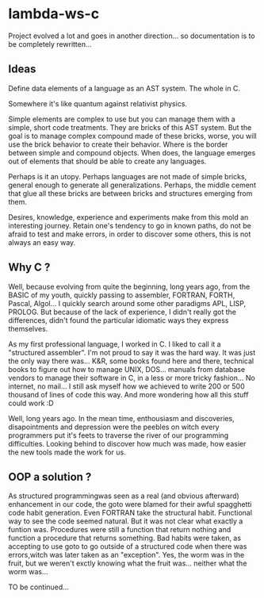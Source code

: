 lambda-ws-c
===========

Project evolved a lot and goes in another direction... so documentation is to be completely rewritten...

Ideas
-----

Define data elements of a language as an AST system. The whole in C.

Somewhere it's like quantum against relativist physics.

Simple elements are complex to use but you can manage them with a simple, short code treatments. They are bricks of this AST system. But the goal is to manage complex compound made of these bricks, worse, you will use the brick behavior to create their behavior. Where is the border between simple and compound objects. When does, the language emerges out of elements that should be able to create any languages.

Perhaps is it an utopy. Perhaps languages are not made of simple bricks, general enough to generate all generalizations. Perhaps, the middle cement that glue all these bricks are between bricks and structures emerging from them.

Desires, knowledge, experience and experiments make from this mold an interesting journey. Retain one's tendency to go in known paths, do not be afraid to test and make errors, in order to discover some others, this is not always an easy way.

Why C ?
-------

Well, because evolving from quite the beginning, long years ago, from the BASIC of my youth, quickly passing to assembler, FORTRAN, FORTH, Pascal, Algol... I quickly search around some other paradigms APL, LISP, PROLOG. But because of the lack of experience, I didn't really got the differences, didn't found the particular idiomatic ways they express themselves.

As my first professional language, I worked in C. I liked to call it a "structured assembler". I'm not proud to say it was the hard way. It was just the only way there was... K&R, some books found here and there, technical books to figure out how to manage UNIX, DOS... manuals from database vendors to manage their software in C, in a less or more tricky fashion... No internet, no mail... I still ask myself how we achieved to write 200 or 500 thousand of lines of code this way. And more wondering how all this stuff could work :D

Well, long years ago. In the mean time, enthousiasm and discoveries, disapointments and depression were the peebles on witch every programmers put it's feets to traverse the river of our programming difficulties. Looking behind to discover how much was made, how easier the new tools made the work for us.

OOP a solution ?
----------------

As structured programmingwas seen as a real (and obvious afterward) enhancement in our code, the goto were blamed for their awful spagghetti code habit generation. Even FORTRAN take the structural habit. Functional way to see the code seemed natural. But it was not clear what exactly a funtion was. Procedures were still a function that return nothing and function a procedure that returns something. Bad habits were taken, as accepting to use goto to go outside of a structured code when there was errors,witch was later taken as an "exception". Yes, the worm was in the fruit, but we weren't exctly knowing what the fruit was... neither what the worm was...

TO be continued...
